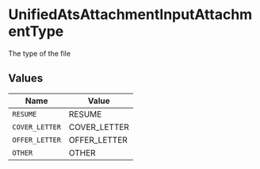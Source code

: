 # UnifiedAtsAttachmentInputAttachmentType

The type of the file


## Values

| Name           | Value          |
| -------------- | -------------- |
| `RESUME`       | RESUME         |
| `COVER_LETTER` | COVER_LETTER   |
| `OFFER_LETTER` | OFFER_LETTER   |
| `OTHER`        | OTHER          |